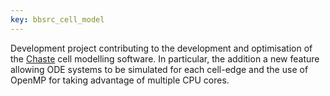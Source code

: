 ```yaml
---
key: bbsrc_cell_model
---
```


Development project contributing to the development and optimisation of the [Chaste](https://www.cs.ox.ac.uk/chaste/cell_based_index.html) cell modelling software. In particular, the addition a new feature allowing ODE systems to be simulated for each cell-edge and the use of OpenMP for taking advantage of multiple CPU cores.

